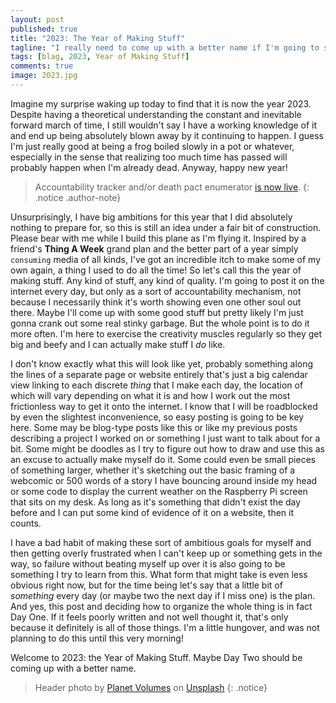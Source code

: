```yaml
---
layout: post
published: true
title: "2023: The Year of Making Stuff"
tagline: "I really need to come up with a better name if I'm going to stick with this."
tags: [blag, 2023, Year of Making Stuff]
comments: true
image: 2023.jpg
---
```


Imagine my surprise waking up today to find that it is now the year 2023. Despite having a theoretical understanding the constant and inevitable forward march of time, I still wouldn't say I have a working knowledge of it and end up being absolutely blown away by it continuing to happen. I guess I'm just really good at being a frog boiled slowly in a pot or whatever, especially in the sense that realizing too much time has passed will probably happen when I'm already dead. Anyway, happy new year!<!--more-->

> Accountability tracker and/or death pact enumerator [is now live](/2023/).
{: .notice .author-note}

Unsurprisingly, I have big ambitions for this year that I did absolutely nothing to prepare for, so this is still an idea under a fair bit of construction. Please bear with me while I build this plane as I'm flying it. Inspired by a friend's **Thing A Week** grand plan and the better part of a year simply `consuming` media of all kinds, I've got an incredible itch to make some of my own again, a thing I used to do all the time! So let's call this the year of making stuff. Any kind of stuff, any kind of quality. I'm going to post it on the internet every day, but only as a sort of accountability mechanism, not because I necessarily think it's worth showing even one other soul out there. Maybe I'll come up with some good stuff but pretty likely I'm just gonna crank out some real stinky garbage. But the whole point is to do it more often. I'm here to exercise the creativity muscles regularly so they get big and beefy and I can actually make stuff I *do* like. 

I don't know exactly what this will look like yet, probably something along the lines of a separate page or website entirely that's just a big calendar view linking to each discrete *thing* that I make each day, the location of which will vary depending on what it is and how I work out the  most frictionless way to get it onto the internet. I know that I will be roadblocked by even the slightest inconvenience, so easy posting is going to be key here. Some may be blog-type posts like this or like my previous posts describing a project I worked on or something I just want to talk about for a bit. Some might be doodles as I try to figure out how to draw and use this as an excuse to actually make myself do it. Some could even be small pieces of something larger, whether it's sketching out the basic framing of a webcomic or 500 words of a story I have bouncing around inside my head or some code to display the current weather on the Raspberry Pi screen that sits on my desk. As long as it's something that didn't exist the day before and I can put some kind of evidence of it on a website, then it counts. 

I have a bad habit of making these sort of ambitious goals for myself and then getting overly frustrated when I can't keep up or something gets in the way, so failure without beating myself up over it is also going to be something I try to learn from this. What form that might take is even less obvious right now, but for the time being let's say that a little bit of *something* every day (or maybe two the next day if I miss one) is the plan. And yes, this post and deciding how to organize the whole thing is in fact Day One. If it feels poorly written and not well thought it, that's only because it definitely is all of those things. I'm a little hungover, and was not planning to do this until this very morning!

Welcome to 2023: the Year of Making Stuff. Maybe Day Two should be coming up with a better name. 

> Header photo by <a href="https://unsplash.com/@planetvolumes?utm_source=unsplash&utm_medium=referral&utm_content=creditCopyText">Planet Volumes</a> on <a href="https://unsplash.com/photos/v_CQ10cps_Y?utm_source=unsplash&utm_medium=referral&utm_content=creditCopyText">Unsplash</a>
{: .notice}